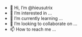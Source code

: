 - 👋 Hi, I’m @hieusutrix
- 👀 I’m interested in ...
- 🌱 I’m currently learning ...
- 💞️ I’m looking to collaborate on ...
- 📫 How to reach me ...

<!---
hieusutrix/hieusutrix is a ✨ special ✨ repository because its `README.md` (this file) appears on your GitHub profile.
You can click the Preview link to take a look at your changes.
--->
